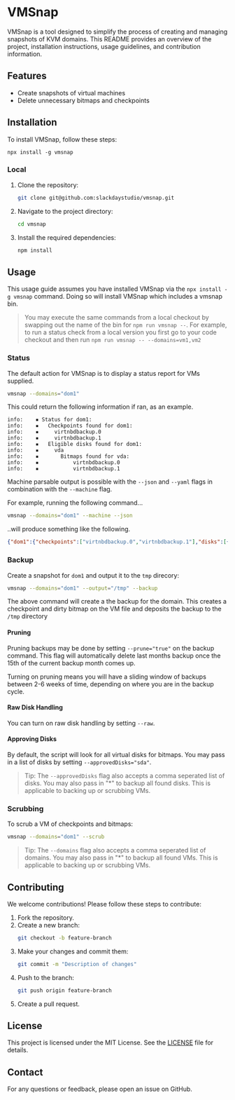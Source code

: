 # VMSnap

VMSnap is a tool designed to simplify the process of creating and managing 
snapshots of KVM domains. This README provides an overview of the project, 
installation instructions, usage guidelines, and contribution information.

## Features

- Create snapshots of virtual machines
- Delete unnecessary bitmaps and checkpoints

## Installation

To install VMSnap, follow these steps:

```
npx install -g vmsnap
```

### Local

1. Clone the repository:
    ```sh
    git clone git@github.com:slackdaystudio/vmsnap.git
    ```
2. Navigate to the project directory:
    ```sh
    cd vmsnap
    ```
3. Install the required dependencies:
    ```sh
    npm install
    ```

## Usage

This usage guide assumes you have installed VMSnap via the `npx install -g vmsnap`
command.  Doing so will install VMSnap which includes a vmsnap bin.

>You may execute the same commands from a local checkout by swapping out the 
name of the bin for `npm run vmsnap --`.  For example, to run a status check 
from a local version you first go to your code checkout and then run 
`npm run vmsnap -- --domains=vm1,vm2`

### Status

The default action for VMSnap is to display a status report for VMs supplied.
```sh
vmsnap --domains="dom1"
```

This could return the following information if ran, as an example.

```
info:    ▪ Status for dom1:
info:    ▪   Checkpoints found for dom1:
info:    ▪     virtnbdbackup.0
info:    ▪     virtnbdbackup.1
info:    ▪   Eligible disks found for dom1:
info:    ▪     vda
info:    ▪       Bitmaps found for vda:
info:    ▪           virtnbdbackup.0
info:    ▪           virtnbdbackup.1
```

Machine parsable output is possible with the `--json` and `--yaml` flags in 
combination with the `--machine` flag.

For example, running the following command... 
```sh
vmsnap --domains="dom1" --machine --json
```
..will produce something like the following.
```json
{"dom1":{"checkpoints":["virtnbdbackup.0","virtnbdbackup.1"],"disks":[{"disk":"vda","bitmaps":["virtnbdbackup.0","virtnbdbackup.1"]}]}}
```

### Backup

Create a snapshot for `dom1` and output it to the `tmp` direcory:
```sh
vmsnap --domains="dom1" --output="/tmp" --backup
```
The above command will create a the backup for the domain.  This creates a 
checkpoint and dirty bitmap on the VM file and deposits the backup to the `/tmp`
directory

#### Pruning

Pruning backups may be done by setting `--prune="true"` on the backup command.
This flag will automatically delete last months backup once the 15th of the 
current backup month comes up.  

Turning on pruning means you will have a sliding window of backups between 2-6
weeks of time, depending on where you are in the backup cycle.

#### Raw Disk Handling

You can turn on raw disk handling by setting `--raw`.  

#### Approving Disks

By default, the script will look for all virtual disks for bitmaps.  You may 
pass in a list of disks by setting `--approvedDisks="sda"`.

>Tip: The `--approvedDisks` flag also accepts a comma seperated list of disks.
You may also pass in "*" to backup all found disks.  This is applicable to 
backing up or scrubbing VMs.

### Scrubbing

To scrub a VM of checkpoints and bitmaps:
```sh
vmsnap --domains="dom1" --scrub
```

>Tip: The `--domains` flag also accepts a comma seperated list of domains.  You 
may also pass in "*" to backup all found VMs.  This is applicable to backing up 
or scrubbing VMs.

## Contributing

We welcome contributions! Please follow these steps to contribute:

1. Fork the repository.
2. Create a new branch:
    ```sh
    git checkout -b feature-branch
    ```
3. Make your changes and commit them:
    ```sh
    git commit -m "Description of changes"
    ```
4. Push to the branch:
    ```sh
    git push origin feature-branch
    ```
5. Create a pull request.

## License

This project is licensed under the MIT License. See the [LICENSE](LICENSE) file 
for details.

## Contact

For any questions or feedback, please open an issue on GitHub.
